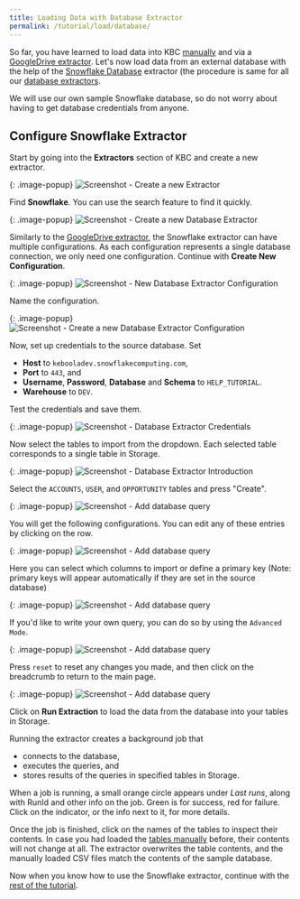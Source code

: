 ```yaml
---
title: Loading Data with Database Extractor
permalink: /tutorial/load/database/
---
```


So far, you have learned to load data into KBC [manually](/tutorial/load/) and
via a [GoogleDrive extractor](/tutorial/load/googledrive/).
Let's now load data from an external database with the help of the [Snowflake Database](https://www.snowflake.net/) extractor
(the procedure is same for all our [database extractors](/extractors/database/).

We will use our own sample Snowflake database, so do not worry about having to get database credentials from anyone.

## Configure Snowflake Extractor
Start by going into the **Extractors** section of KBC and create a new extractor.

{: .image-popup}
![Screenshot - Create a new Extractor](/tutorial/load/extractor-intro-2.png)

Find **Snowflake**. You can use the search feature to find it quickly.

{: .image-popup}
![Screenshot - Create a new Database Extractor](/tutorial/load/extractor-intro-3.png)

Similarly to the [GoogleDrive extractor](/tutorial/load/googledrive/), the Snowflake extractor can
have multiple configurations. As each configuration represents a single database connection, we only
need one configuration. Continue with **Create New Configuration**.

{: .image-popup}
![Screenshot - New Database Extractor Configuration](/tutorial/load/extractor-db-new.png)

Name the configuration.

{: .image-popup}
![Screenshot - Create a new Database Extractor Configuration](/tutorial/load/extractor-db-create.png)

Now, set up credentials to the source database. Set

- **Host** to `kebooladev.snowflakecomputing.com`,
- **Port** to `443`, and
- **Username**, **Password**, **Database** and **Schema** to `HELP_TUTORIAL`.
- **Warehouse** to `DEV`.

Test the credentials and save them.

{: .image-popup}
![Screenshot - Database Extractor Credentials](/tutorial/load/extractor-db-credentials.png)

Now select the tables to import from the dropdown. Each selected table corresponds to a single table in Storage.

{: .image-popup}
![Screenshot - Database Extractor Introduction](/tutorial/load/extractor-db-tableSelector.png)

Select the `ACCOUNTS`, `USER`, and `OPPORTUNITY` tables and press "Create".

{: .image-popup}
![Screenshot - Add database query](/tutorial/load/extractor-db-tablesSelected.png)

You will get the following configurations.  You can edit any of these entries by clicking on the row. 

{: .image-popup}
![Screenshot - Add database query](/tutorial/load/extractor-db-index.png)

Here you can select which columns to import or define a primary key 
(Note: primary keys will appear automatically if they are set in the source database)

{: .image-popup}
![Screenshot - Add database query](/tutorial/load/detail.png)

If you'd like to write your own query, you can do so by using the `Advanced Mode`.

{: .image-popup}
![Screenshot - Add database query](/tutorial/load/advancedMode.png)

Press `reset` to reset any changes you made, and then click on the breadcrumb to return to the main page.

{: .image-popup}
![Screenshot - Add database query](/tutorial/load/extractor-db-index-2.png)

Click on **Run Extraction** to load the data
from the database into your tables in Storage.


Running the extractor creates a background job that

- connects to the database,
- executes the queries, and
- stores results of the queries in specified tables in Storage.

When a job is running, a small orange circle appears under *Last runs*, along with RunId and other info on the job.
Green is for success, red for failure. Click on the indicator, or the info next to it, for more details.

Once the job is finished, click on the names of the tables to inspect their contents. In case you had loaded the
[tables manually](/tutorial/load/) before, their contents will not change at all.
The extractor overwrites the table contents, and the manually loaded CSV files match the contents of the sample database.

Now when you know how to use the Snowflake extractor, continue with the [rest of the tutorial](/tutorial/manipulate/).

